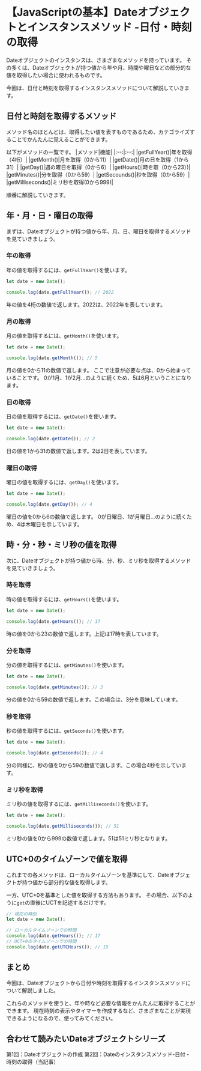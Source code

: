 # 【JavaScriptの基本】Dateオブジェクトとインスタンスメソッド -日付・時刻の取得

Dateオブジェクトのインスタンスは、さまざまなメソッドを持っています。
その多くは、Dateオブジェクトが持つ値から年や月、時間や曜日などの部分的な値を取得したい場合に使われるものです。

今回は、日付と時刻を取得するインスタンスメソッドについて解説していきます。

## 日付と時刻を取得するメソッド
メソッド名のほとんどは、取得したい値を表すものであるため、カテゴライズすることでかんたんに覚えることができます。

以下がメソッドの一覧です。
|メソッド|機能|
|:--:|:--:|
|getFullYear()|年を取得（4桁）|
|getMonth()|月を取得（0から11）|
|getDate()|月の日を取得（1から31）|
|getDay()|週の曜日を取得（0から6）|
|getHours()|時を取（0から23）)|
|getMinutes()|分を取得（0から59）|
|getSecounds()|秒を取得（0から59）|
|getMilliseconds()|ミリ秒を取得(0から999)|

順番に解説していきます。

## 年・月・日・曜日の取得
まずは、Dateオブジェクトが持つ値から年、月、日、曜日を取得するメソッドを見ていきましょう。

### 年の取得
年の値を取得するには、```getFullYear()```を使います。
```javascript
let date = new Date();

console.log(date.getFullYear()); // 2022
```
年の値を4桁の数値で返します。2022は、2022年を表しています。

### 月の取得
月の値を取得するには、```getMonth()```を使います。
```javascript
let date = new Date();

console.log(date.getMonth()); // 5
```
月の値を0から11の数値で返します。
ここで注意が必要な点は、0から始まっていることです。
0が1月、1が2月…のように続くため、5は6月ということになります。

### 日の取得
日の値を取得するには、```getDate()```を使います。
```javascript
let date = new Date();

console.log(date.getDate()); // 2
```
日の値を1から31の数値で返します。2は2日を表しています。

### 曜日の取得
曜日の値を取得するには、```getDay()```を使います。
```javascript
let date = new Date();

console.log(date.getDay()); // 4
```
曜日の値を0から6の数値で返します。
0が日曜日、1が月曜日…のように続くため、4は木曜日を示しています。

## 時・分・秒・ミリ秒の値を取得
次に、Dateオブジェクトが持つ値から時、分、秒、ミリ秒を取得するメソッドを見ていきましょう。

### 時を取得
時の値を取得するには、```getHours()```を使います。
```javascript
let date = new Date();

console.log(date.getHours()); // 17
```
時の値を0から23の数値で返します。上記は17時を表しています。

### 分を取得
分の値を取得するには、```getMinutes()```を使います。
```javascript
let date = new Date();

console.log(date.getMinutes()); // 3
```
分の値を0から59の数値で返します。この場合は、3分を意味しています。

### 秒を取得
秒の値を取得するには、```getSeconds()```を使います。
```javascript
let date = new Date();

console.log(date.getSeconds()); // 4
```
分の同様に、秒の値を0から59の数値で返します。この場合4秒を示しています。

### ミリ秒を取得
ミリ秒の値を取得するには、```getMilliseconds()```を使います。
```javascript
let date = new Date();

console.log(date.getMilliseconds()); // 51
```
ミリ秒の値を0から999の数値で返します。51は51ミリ秒となります。

## UTC+0のタイムゾーンで値を取得
これまでの各メソッドは、ローカルタイムゾーンを基準にして、Dateオブジェクトが持つ値から部分的な値を取得します。

一方、UTC+0を基準とした値を取得する方法もあります。
その場合、以下のように```get```の直後にUCTを記述するだけです。
```javascript
// 現在の時刻
let date = new Date();

// ローカルタイムゾーンでの時間
console.log(date.getHours()); // 17
// UCT+0のタイムゾーンでの時間
console.log(date.getUTCHours()); // 15
```

## まとめ
今回は、Dateオブジェクトから日付や時刻を取得するインスタンスメソッドについて解説しました。

これらのメソッドを使うと、年や時など必要な情報をかんたんに取得することができます。
現在時刻の表示やタイマーを作成するなど、さまざまなことが実現できるようになるので、使ってみてください。

## 合わせて読みたいDateオブジェクトシリーズ
第1回：Dateオブジェクトの作成
第2回：Dateのインスタンスメソッド-日付・時刻の取得（当記事）